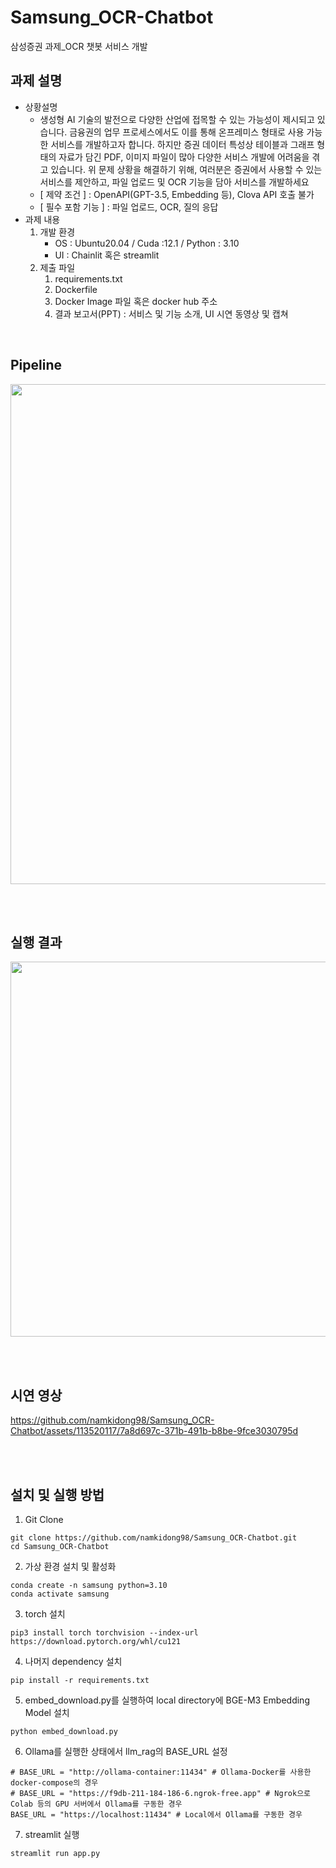 # Samsung_OCR-Chatbot
삼성증권 과제_OCR 챗봇 서비스 개발

## 과제 설명

- 상황설명
    - 생성형 AI 기술의 발전으로 다양한 산업에 접목할 수 있는 가능성이 제시되고 있습니다. 
    금융권의 업무 프로세스에서도 이를 통해 온프레미스 형태로 사용 가능한 서비스를 개발하고자 합니다. 하지만 증권 데이터 특성상 테이블과 그래프 형태의 자료가 담긴 PDF, 이미지 파일이 많아 다양한 서비스 개발에 어려움을 겪고 있습니다. 위 문제 상황을 해결하기 위해, 여러분은 증권에서 사용할 수 있는 서비스를 제안하고, 파일 업로드 및 OCR 기능을 담아 서비스를 개발하세요
    - [ 제약 조건 ] : OpenAPI(GPT-3.5, Embedding 등), Clova API 호출 불가
    - [ 필수 포함 기능 ] : 파일 업로드, OCR,  질의 응답
- 과제 내용
    1. 개발 환경 
        - OS : Ubuntu20.04 / Cuda :12.1 / Python : 3.10
        - UI : Chainlit 혹은 streamlit
    2. 제출 파일
        1. requirements.txt
        2. Dockerfile 
        3. Docker Image 파일 혹은 docker hub 주소
        4. 결과 보고서(PPT) : 서비스 및 기능 소개, UI 시연 동영상 및 캡쳐

<br>

## Pipeline
<img width=800 src="https://github.com/namkidong98/Samsung_OCR-Chatbot/assets/113520117/a1b28006-2f16-4f35-b2ce-99c9cc86d139">

<br><br>

## 실행 결과
<img width=600 src="https://github.com/namkidong98/Samsung_OCR-Chatbot/assets/113520117/66fe29c8-55c3-4ca7-9f8d-72e799cbb56a">

<br><br>

## 시연 영상
https://github.com/namkidong98/Samsung_OCR-Chatbot/assets/113520117/7a8d697c-371b-491b-b8be-9fce3030795d

<br><br>

## 설치 및 실행 방법

1. Git Clone
```
git clone https://github.com/namkidong98/Samsung_OCR-Chatbot.git
cd Samsung_OCR-Chatbot
```

2. 가상 환경 설치 및 활성화
```linux
conda create -n samsung python=3.10
conda activate samsung
```

3. torch 설치
```linux
pip3 install torch torchvision --index-url https://download.pytorch.org/whl/cu121
```

4. 나머지 dependency 설치
```linux
pip install -r requirements.txt
```

5. embed_download.py를 실행하여 local directory에 BGE-M3 Embedding Model 설치
```
python embed_download.py
```

6. Ollama를 실행한 상태에서 llm_rag의 BASE_URL 설정
```
# BASE_URL = "http://ollama-container:11434" # Ollama-Docker를 사용한 docker-compose의 경우
# BASE_URL = "https://f9db-211-184-186-6.ngrok-free.app" # Ngrok으로 Colab 등의 GPU 서버에서 Ollama를 구동한 경우
BASE_URL = "https://localhost:11434" # Local에서 Ollama를 구동한 경우
```

7. streamlit 실행
```linux
streamlit run app.py
```





